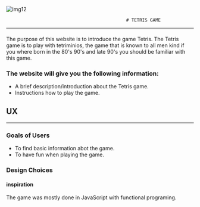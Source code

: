 ![img12](https://user-images.githubusercontent.com/66019489/93011929-35cf5800-f593-11ea-9fcc-9e538f810e28.jpg)





                                                 # TETRIS GAME
-----------------------------------------------------------------------------------------------------------------
#### 
The purpose of this website is to introduce the game Tetris. The Tetris game is to play with tetriminios, the game that is known to all men kind if you where born in the 80's
90's and late 90's you should be familiar with this game.

### The website will give you the following information:
   * A brief description/introduction about the Tetris game.
   * Instructions how to play the game.

 ## UX
 -------------------------------------------------
 ### Goals of Users

* To find basic information abot the game.
* To have fun when playing the game.

### Design Choices

#### inspiration
The game was mostly done in JavaScript with functional programing.
    
